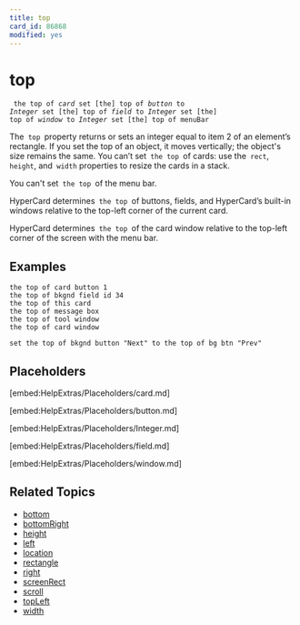 ```yaml
---
title: top
card_id: 86868
modified: yes
---
```


# top

<code><pre>
the top of <i>card</i>
set [the] top of <i>button</i> to <i>Integer</i>
set [the] top of <i>field</i> to <i>Integer</i>
set [the] top of <i>window</i> to <i>Integer</i>
set [the] top of menuBar
</pre></code>


The<code> top </code>property returns or sets an integer equal to item 2 of an element’s rectangle. If you set the top of an object, it moves vertically; the object's size remains the same. You can’t set<code> the top </code>of cards: use the<code> rect</code>,<code> height</code>, and<code> width</code> properties to resize the cards in a stack.

You can't set<code> the top </code>of the menu bar.

HyperCard determines<code> the top </code>of buttons, fields, and HyperCard’s built-in windows relative to the top-left corner of the current card.

HyperCard determines<code> the top </code>of the card window relative to the top-left corner of the screen with the menu bar.

## Examples

```
the top of card button 1
the top of bkgnd field id 34
the top of this card
the top of message box
the top of tool window
the top of card window

set the top of bkgnd button "Next" to the top of bg btn "Prev"
```

## Placeholders

[embed:HelpExtras/Placeholders/card.md]

[embed:HelpExtras/Placeholders/button.md]

[embed:HelpExtras/Placeholders/Integer.md]

[embed:HelpExtras/Placeholders/field.md]

[embed:HelpExtras/Placeholders/window.md]

## Related Topics

* [bottom](/HyperTalkReference/properties/bottom)
* [bottomRight](/HyperTalkReference/properties/bottomRight)
* [height](/HyperTalkReference/properties/height)
* [left](/HyperTalkReference/properties/left)
* [location](/HyperTalkReference/properties/location)
* [rectangle](/HyperTalkReference/properties/rectangle)
* [right](/HyperTalkReference/properties/right)
* [screenRect](/HyperTalkReference/functions/screenRect)
* [scroll](/HyperTalkReference/properties/scroll)
* [topLeft](/HyperTalkReference/properties/topLeft)
* [width](/HyperTalkReference/properties/width)
